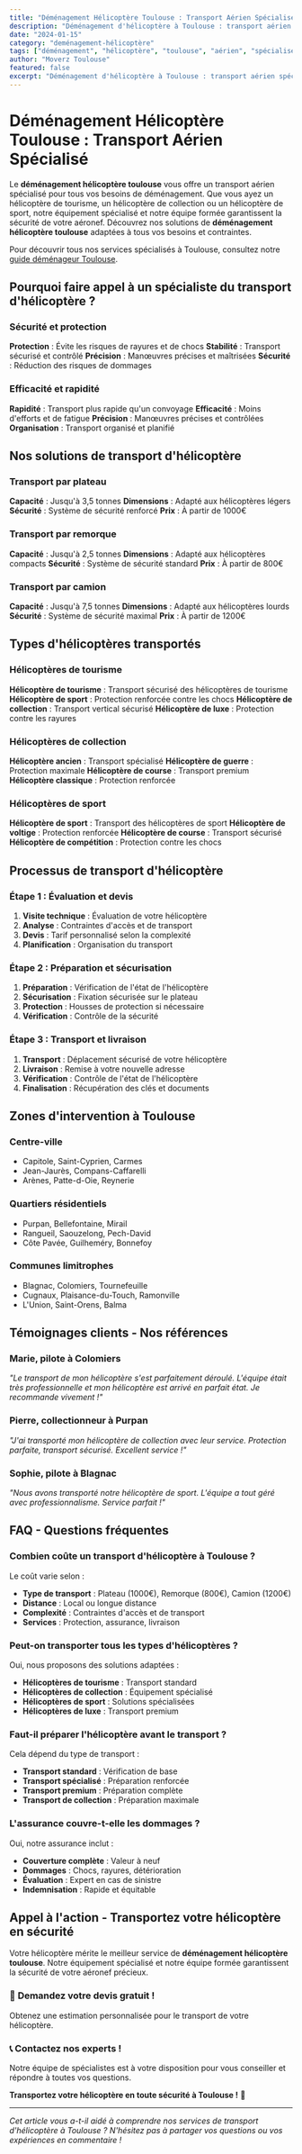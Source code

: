 ```yaml
---
title: "Déménagement Hélicoptère Toulouse : Transport Aérien Spécialisé"
description: "Déménagement d'hélicoptère à Toulouse : transport aérien spécialisé. Équipement spécialisé, équipe formée, assurance complète. Devis gratuit."
date: "2024-01-15"
category: "deménagement-hélicoptère"
tags: ["déménagement", "hélicoptère", "toulouse", "aérien", "spécialisé"]
author: "Moverz Toulouse"
featured: false
excerpt: "Déménagement d'hélicoptère à Toulouse : transport aérien spécialisé. Équipement spécialisé, équipe formée, assurance complète."
---
```


# Déménagement Hélicoptère Toulouse : Transport Aérien Spécialisé

Le **déménagement hélicoptère toulouse** vous offre un transport aérien spécialisé pour tous vos besoins de déménagement. Que vous ayez un hélicoptère de tourisme, un hélicoptère de collection ou un hélicoptère de sport, notre équipement spécialisé et notre équipe formée garantissent la sécurité de votre aéronef. Découvrez nos solutions de **déménagement hélicoptère toulouse** adaptées à tous vos besoins et contraintes.

Pour découvrir tous nos services spécialisés à Toulouse, consultez notre [guide déménageur Toulouse](/blog/demenageur/demenageur-toulouse).

## Pourquoi faire appel à un spécialiste du transport d'hélicoptère ?

### Sécurité et protection

**Protection** : Évite les risques de rayures et de chocs
**Stabilité** : Transport sécurisé et contrôlé
**Précision** : Manœuvres précises et maîtrisées
**Sécurité** : Réduction des risques de dommages

### Efficacité et rapidité

**Rapidité** : Transport plus rapide qu'un convoyage
**Efficacité** : Moins d'efforts et de fatigue
**Précision** : Manœuvres précises et contrôlées
**Organisation** : Transport organisé et planifié

## Nos solutions de transport d'hélicoptère

### Transport par plateau

**Capacité** : Jusqu'à 3,5 tonnes
**Dimensions** : Adapté aux hélicoptères légers
**Sécurité** : Système de sécurité renforcé
**Prix** : À partir de 1000€

### Transport par remorque

**Capacité** : Jusqu'à 2,5 tonnes
**Dimensions** : Adapté aux hélicoptères compacts
**Sécurité** : Système de sécurité standard
**Prix** : À partir de 800€

### Transport par camion

**Capacité** : Jusqu'à 7,5 tonnes
**Dimensions** : Adapté aux hélicoptères lourds
**Sécurité** : Système de sécurité maximal
**Prix** : À partir de 1200€

## Types d'hélicoptères transportés

### Hélicoptères de tourisme

**Hélicoptère de tourisme** : Transport sécurisé des hélicoptères de tourisme
**Hélicoptère de sport** : Protection renforcée contre les chocs
**Hélicoptère de collection** : Transport vertical sécurisé
**Hélicoptère de luxe** : Protection contre les rayures

### Hélicoptères de collection

**Hélicoptère ancien** : Transport spécialisé
**Hélicoptère de guerre** : Protection maximale
**Hélicoptère de course** : Transport premium
**Hélicoptère classique** : Protection renforcée

### Hélicoptères de sport

**Hélicoptère de sport** : Transport des hélicoptères de sport
**Hélicoptère de voltige** : Protection renforcée
**Hélicoptère de course** : Transport sécurisé
**Hélicoptère de compétition** : Protection contre les chocs

## Processus de transport d'hélicoptère

### Étape 1 : Évaluation et devis

1. **Visite technique** : Évaluation de votre hélicoptère
2. **Analyse** : Contraintes d'accès et de transport
3. **Devis** : Tarif personnalisé selon la complexité
4. **Planification** : Organisation du transport

### Étape 2 : Préparation et sécurisation

1. **Préparation** : Vérification de l'état de l'hélicoptère
2. **Sécurisation** : Fixation sécurisée sur le plateau
3. **Protection** : Housses de protection si nécessaire
4. **Vérification** : Contrôle de la sécurité

### Étape 3 : Transport et livraison

1. **Transport** : Déplacement sécurisé de votre hélicoptère
2. **Livraison** : Remise à votre nouvelle adresse
3. **Vérification** : Contrôle de l'état de l'hélicoptère
4. **Finalisation** : Récupération des clés et documents

## Zones d'intervention à Toulouse

### Centre-ville
- Capitole, Saint-Cyprien, Carmes
- Jean-Jaurès, Compans-Caffarelli
- Arènes, Patte-d-Oie, Reynerie

### Quartiers résidentiels
- Purpan, Bellefontaine, Mirail
- Rangueil, Saouzelong, Pech-David
- Côte Pavée, Guilheméry, Bonnefoy

### Communes limitrophes
- Blagnac, Colomiers, Tournefeuille
- Cugnaux, Plaisance-du-Touch, Ramonville
- L'Union, Saint-Orens, Balma

## Témoignages clients - Nos références

### Marie, pilote à Colomiers
*"Le transport de mon hélicoptère s'est parfaitement déroulé. L'équipe était très professionnelle et mon hélicoptère est arrivé en parfait état. Je recommande vivement !"*

### Pierre, collectionneur à Purpan
*"J'ai transporté mon hélicoptère de collection avec leur service. Protection parfaite, transport sécurisé. Excellent service !"*

### Sophie, pilote à Blagnac
*"Nous avons transporté notre hélicoptère de sport. L'équipe a tout géré avec professionnalisme. Service parfait !"*

## FAQ - Questions fréquentes

### Combien coûte un transport d'hélicoptère à Toulouse ?

Le coût varie selon :
- **Type de transport** : Plateau (1000€), Remorque (800€), Camion (1200€)
- **Distance** : Local ou longue distance
- **Complexité** : Contraintes d'accès et de transport
- **Services** : Protection, assurance, livraison

### Peut-on transporter tous les types d'hélicoptères ?

Oui, nous proposons des solutions adaptées :
- **Hélicoptères de tourisme** : Transport standard
- **Hélicoptères de collection** : Équipement spécialisé
- **Hélicoptères de sport** : Solutions spécialisées
- **Hélicoptères de luxe** : Transport premium

### Faut-il préparer l'hélicoptère avant le transport ?

Cela dépend du type de transport :
- **Transport standard** : Vérification de base
- **Transport spécialisé** : Préparation renforcée
- **Transport premium** : Préparation complète
- **Transport de collection** : Préparation maximale

### L'assurance couvre-t-elle les dommages ?

Oui, notre assurance inclut :
- **Couverture complète** : Valeur à neuf
- **Dommages** : Chocs, rayures, détérioration
- **Évaluation** : Expert en cas de sinistre
- **Indemnisation** : Rapide et équitable

## Appel à l'action - Transportez votre hélicoptère en sécurité

Votre hélicoptère mérite le meilleur service de **déménagement hélicoptère toulouse**. Notre équipement spécialisé et notre équipe formée garantissent la sécurité de votre aéronef précieux.

### 🚁 **Demandez votre devis gratuit !**

Obtenez une estimation personnalisée pour le transport de votre hélicoptère.

### 📞 **Contactez nos experts !**

Notre équipe de spécialistes est à votre disposition pour vous conseiller et répondre à toutes vos questions.

**Transportez votre hélicoptère en toute sécurité à Toulouse !** 🚚

---

*Cet article vous a-t-il aidé à comprendre nos services de transport d'hélicoptère à Toulouse ? N'hésitez pas à partager vos questions ou vos expériences en commentaire !*

